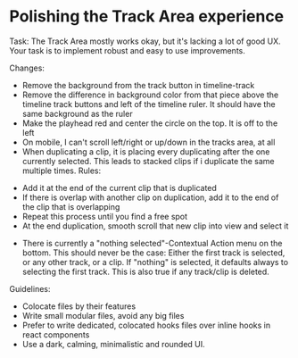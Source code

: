 # Polishing the Track Area experience

Task: The Track Area mostly works okay, but it's lacking a lot of good UX. Your task is to implement robust and easy to use improvements.

Changes:
 - Remove the background from the track button in timeline-track
 - Remove the difference in background color from that piece above the timeline track buttons and left of the timeline ruler. It should have the same background as the ruler
 - Make the playhead red and center the circle on the top. It is off to the left
 - On mobile, I can't scroll left/right or up/down in the tracks area, at all
 - When duplicating a clip, it is placing every duplicating after the one currently selected. This leads to stacked clips if i duplicate the same multiple times. Rules:
  * Add it at the end of the current clip that is duplicated
  * If there is overlap with another clip on duplication, add it to the end of the clip that is
   overlapping
  * Repeat this process until you find a free spot
  * At the end duplication, smooth scroll that new clip into view and select it
 - There is currently a "nothing selected"-Contextual Action menu on the bottom. This should never be the case: Either the first track is selected, or any other track, or a clip. If "nothing" is selected, it defaults always to selecting the first track. This is also true if any track/clip is deleted.

Guidelines:
- Colocate files by their features
- Write small modular files, avoid any big files
- Prefer to write dedicated, colocated hooks files over inline hooks in react components
- Use a dark, calming, minimalistic and rounded UI.